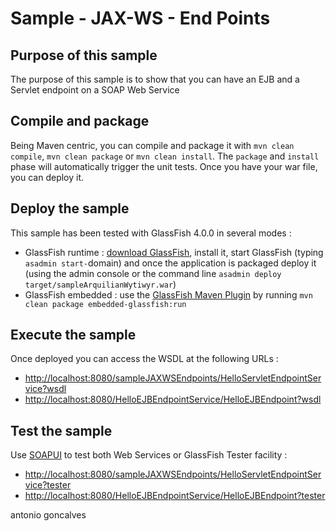 # Sample - JAX-WS - End Points

## Purpose of this sample

The purpose of this sample is to show that you can have an EJB and a Servlet endpoint on a SOAP Web Service

## Compile and package

Being Maven centric, you can compile and package it with `mvn clean compile`, `mvn clean package` or `mvn clean install`. The `package` and `install` phase will automatically trigger the unit tests. Once you have your war file, you can deploy it.

## Deploy the sample

This sample has been tested with GlassFish 4.0.0 in several modes :

* GlassFish runtime : [download GlassFish](http://glassfish.java.net/public/downloadsindex.html), install it, start GlassFish (typing `asadmin start-`domain) and once the application is packaged deploy it (using the admin console or the command line `asadmin deploy target/sampleArquilianWytiwyr.war`)
* GlassFish embedded : use the [GlassFish Maven Plugin](http://maven-glassfish-plugin.java.net/) by running `mvn clean package embedded-glassfish:run`

## Execute the sample

Once deployed you can access the WSDL at the following URLs :

* [http://localhost:8080/sampleJAXWSEndpoints/HelloServletEndpointService?wsdl]()
* [http://localhost:8080/HelloEJBEndpointService/HelloEJBEndpoint?wsdl]()

## Test the sample

Use [SOAPUI](http://www.soapui.org/) to test both Web Services or GlassFish Tester facility : 

* [http://localhost:8080/sampleJAXWSEndpoints/HelloServletEndpointService?tester]()
* [http://localhost:8080/HelloEJBEndpointService/HelloEJBEndpoint?tester]()

<div class="footer">
    <span class="footerTitle"><span class="uc">a</span>ntonio <span class="uc">g</span>oncalves</span>
</div>
